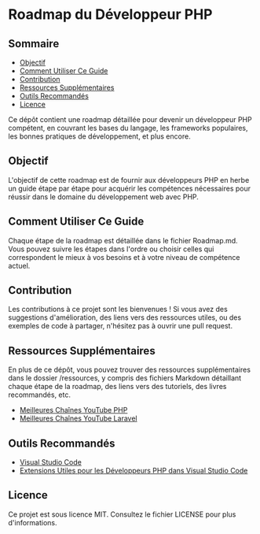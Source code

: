 # Roadmap du Développeur PHP

## Sommaire
- [Objectif](#objectif)
- [Comment Utiliser Ce Guide](#comment-utiliser-ce-guide)
- [Contribution](#contribution)
- [Ressources Supplémentaires](#ressources-supplémentaires)
- [Outils Recommandés](#outils-recommandés)
- [Licence](#licence)

Ce dépôt contient une roadmap détaillée pour devenir un développeur PHP compétent, en couvrant les bases du langage, les frameworks populaires, les bonnes pratiques de développement, et plus encore.

## Objectif

L'objectif de cette roadmap est de fournir aux développeurs PHP en herbe un guide étape par étape pour acquérir les compétences nécessaires pour réussir dans le domaine du développement web avec PHP.

## Comment Utiliser Ce Guide

Chaque étape de la roadmap est détaillée dans le fichier Roadmap.md. Vous pouvez suivre les étapes dans l'ordre ou choisir celles qui correspondent le mieux à vos besoins et à votre niveau de compétence actuel.

## Contribution

Les contributions à ce projet sont les bienvenues ! Si vous avez des suggestions d'amélioration, des liens vers des ressources utiles, ou des exemples de code à partager, n'hésitez pas à ouvrir une pull request.

## Ressources Supplémentaires

En plus de ce dépôt, vous pouvez trouver des ressources supplémentaires dans le dossier /ressources, y compris des fichiers Markdown détaillant chaque étape de la roadmap, des liens vers des tutoriels, des livres recommandés, etc.
- [Meilleures Chaînes YouTube PHP](Ressources/meilleures_chaines_php.md)
- [Meilleures Chaînes YouTube Laravel](Ressources/meilleures_chaines_laravel.md)

## Outils Recommandés

- [Visual Studio Code](tools/editors/vscode/vscode.md)
- [Extensions Utiles pour les Développeurs PHP dans Visual Studio Code](tools/editors/vscode/extensions.md)

## Licence

Ce projet est sous licence MIT. Consultez le fichier LICENSE pour plus d'informations.
